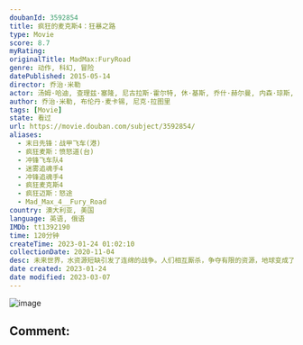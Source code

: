 ```yaml
---
doubanId: 3592854
title: 疯狂的麦克斯4：狂暴之路
type: Movie
score: 8.7
myRating: 
originalTitle: MadMax:FuryRoad
genre: 动作, 科幻, 冒险
datePublished: 2015-05-14
director: 乔治·米勒
actor: 汤姆·哈迪, 查理兹·塞隆, 尼古拉斯·霍尔特, 休·基斯, 乔什·赫尔曼, 内森·琼斯, 佐伊·克罗维兹, 罗茜·汉丁顿, 丽莉·吉欧, 阿比·丽, 考特尼·伊顿, 安格斯·桑普森, 理查德·卡特, 梅根·盖尔, 肖恩·哈普, 吉纳维芙·艾特肯, 约翰·霍华德, 理查德·诺顿, 黛布拉·迪兹, 理查德·诺顿, 约翰·霍华德
author: 乔治·米勒, 布伦丹·麦卡锡, 尼克·拉图里
tags: [Movie]
state: 看过
url: https://movie.douban.com/subject/3592854/
aliases:
  - 末日先锋：战甲飞车(港)
  - 疯狂麦斯：愤怒道(台)
  - 冲锋飞车队4
  - 迷雾追魂手4
  - 冲锋追魂手4
  - 疯狂麦克斯4
  - 疯狂迈斯：怒途
  - Mad_Max_4__Fury_Road
country: 澳大利亚, 美国
language: 英语, 俄语
IMDb: tt1392190
time: 120分钟
createTime: 2023-01-24 01:02:10
collectionDate: 2020-11-04
desc: 未来世界，水资源短缺引发了连绵的战争。人们相互厮杀，争夺有限的资源，地球变成了血腥十足的杀戮死战场。面容恐怖的不死乔在戈壁山谷建立了难以撼动的强大武装王国，他手下的战郎驾驶装备尖端武器的战车四下抢掠，...
date created: 2023-01-24
date modified: 2023-03-07
---
```


![image](p2236181653.jpg)

Comment:
---
